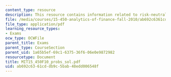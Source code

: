 ```yaml
---
content_type: resource
description: This resource contains information related to risk-neutral probability.
file: /media/courses/15-450-analytics-of-finance-fall-2010/ab692c6361cddb9c5bab48edd006548f_MIT15_450F10_probs_sol.pdf
file_type: application/pdf
learning_resource_types:
- Exams
ocw_type: OCWFile
parent_title: Exams
parent_type: CourseSection
parent_uid: 1a65b5ef-69c1-6375-36f6-06e0e9872982
resourcetype: Document
title: MIT15_450F10_probs_sol.pdf
uid: ab692c63-61cd-db9c-5bab-48edd006548f
---
```

